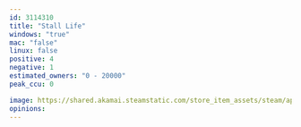 ```yaml
---
id: 3114310
title: "Stall Life"
windows: "true"
mac: "false"
linux: false
positive: 4
negative: 1
estimated_owners: "0 - 20000"
peak_ccu: 0

image: https://shared.akamai.steamstatic.com/store_item_assets/steam/apps/3114310/header.jpg?t=1731906998
opinions:
---
```

